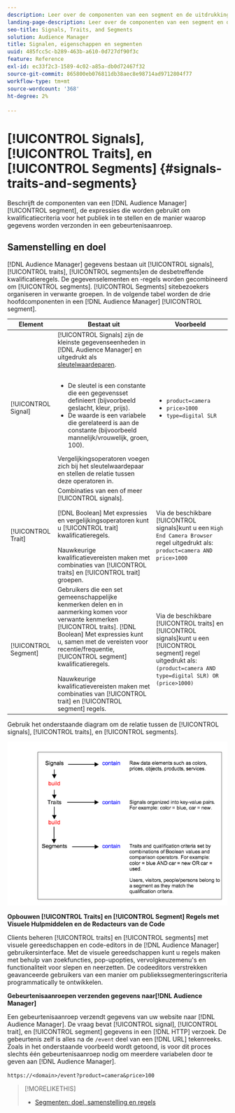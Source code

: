```yaml
---
description: Leer over de componenten van een segment en de uitdrukkingen die worden gebruikt om de kwalificatiecriteria van het publiek te plaatsen. Meer informatie over de manier waarop gegevens worden verzonden.
landing-page-description: Leer over de componenten van een segment en de uitdrukkingen die worden gebruikt om de kwalificatiecriteria van het publiek te plaatsen. Meer informatie over de manier waarop gegevens worden verzonden.
seo-title: Signals, Traits, and Segments
solution: Audience Manager
title: Signalen, eigenschappen en segmenten
uuid: 485fcc5c-b289-463b-a610-0d727df90f3c
feature: Reference
exl-id: ec33f2c3-1589-4c02-a85a-db0d72467f32
source-git-commit: 865800eb076811db38aec8e98714ad9712804f77
workflow-type: tm+mt
source-wordcount: '368'
ht-degree: 2%

---
```


# [!UICONTROL Signals], [!UICONTROL Traits], en [!UICONTROL Segments] {#signals-traits-and-segments}

Beschrijft de componenten van een [!DNL Audience Manager] [!UICONTROL segment], de expressies die worden gebruikt om kwalificatiecriteria voor het publiek in te stellen en de manier waarop gegevens worden verzonden in een gebeurtenisaanroep.

## Samenstelling en doel

[!DNL Audience Manager] gegevens bestaan uit [!UICONTROL signals], [!UICONTROL traits], [!UICONTROL segments]en de desbetreffende kwalificatieregels. De gegevenselementen en -regels worden gecombineerd om [!UICONTROL segments]. [!UICONTROL Segments] sitebezoekers organiseren in verwante groepen. In de volgende tabel worden de drie hoofdcomponenten in een [!DNL Audience Manager] [!UICONTROL segment].

| Element | Bestaat uit | Voorbeeld |
|---|---|---|
| [!UICONTROL Signal] | [!UICONTROL Signals] zijn de kleinste gegevenseenheden in [!DNL Audience Manager] en uitgedrukt als [sleutelwaardeparen](../reference/key-value-pairs-explained.md).<br><br><ul><li>De sleutel is een constante die een gegevensset definieert (bijvoorbeeld geslacht, kleur, prijs).</li><li>De waarde is een variabele die gerelateerd is aan de constante (bijvoorbeeld mannelijk/vrouwelijk, groen, 100).</li></ul>Vergelijkingsoperatoren voegen zich bij het sleutelwaardepaar en stellen de relatie tussen deze operatoren in. | <ul><li>`product=camera`</li><li>`price>1000`</li><li>`type=digital SLR`</li></ul> |
| [!UICONTROL Trait] | Combinaties van een of meer [!UICONTROL signals].<br><br> [!DNL Boolean] Met expressies en vergelijkingsoperatoren kunt u [!UICONTROL trait] kwalificatieregels. <br><br>Nauwkeurige kwalificatievereisten maken met combinaties van [!UICONTROL traits] en [!UICONTROL trait] groepen. | Via de beschikbare [!UICONTROL signals]kunt u een `High End Camera Browser` regel uitgedrukt als: `product=camera AND price>1000` |
| [!UICONTROL Segment] | Gebruikers die een set gemeenschappelijke kenmerken delen en in aanmerking komen voor verwante kenmerken [!UICONTROL traits]. [!DNL Boolean] Met expressies kunt u, samen met de vereisten voor recentie/frequentie, [!UICONTROL segment] kwalificatieregels.<br><br> Nauwkeurige kwalificatievereisten maken met combinaties van [!UICONTROL trait] en [!UICONTROL segment] regels. | Via de beschikbare [!UICONTROL traits] en [!UICONTROL signals]kunt u een [!UICONTROL segment] regel uitgedrukt als:`(product=camera AND type=digital SLR) OR (price>1000)` |

Gebruik het onderstaande diagram om de relatie tussen de [!UICONTROL signals], [!UICONTROL traits], en [!UICONTROL segments].

![](assets/signals-traits-segments.png)

**Opbouwen [!UICONTROL Traits] en [!UICONTROL Segment] Regels met Visuele Hulpmiddelen en de Redacteurs van de Code**

Clients beheren [!UICONTROL traits] en [!UICONTROL segments] met visuele gereedschappen en code-editors in de [!DNL Audience Manager] gebruikersinterface. Met de visuele gereedschappen kunt u regels maken met behulp van zoekfuncties, pop-upopties, vervolgkeuzemenu&#39;s en functionaliteit voor slepen en neerzetten. De codeeditors verstrekken geavanceerde gebruikers van een manier om publiekssegmenteringscriteria programmatically te ontwikkelen.

**Gebeurtenisaanroepen verzenden gegevens naar[!DNL Audience Manager]**

Een gebeurtenisaanroep verzendt gegevens van uw website naar [!DNL Audience Manager]. De vraag bevat [!UICONTROL signal], [!UICONTROL trait], en [!UICONTROL segment] gegevens in een [!DNL HTTP] verzoek. De gebeurtenis zelf is alles na de `/event` deel van een [!DNL URL] tekenreeks. Zoals in het onderstaande voorbeeld wordt getoond, is voor dit proces slechts één gebeurtenisaanroep nodig om meerdere variabelen door te geven aan [!DNL Audience Manager].

`https://<domain>/event?product=camera&price>100`

>[!MORELIKETHIS]
>
>* [Segmenten: doel, samenstelling en regels](../features/segments/segments-purpose.md)

